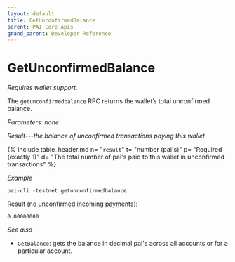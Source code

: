 ```yaml
---
layout: default
title: GetUnconfirmedBalance
parent: PAI Core Apis
grand_parent: Developer Reference
---
```


GetUnconfirmedBalance
========================

*Requires wallet support.*

The `getunconfirmedbalance` RPC returns the wallet’s total unconfirmed balance.

*Parameters: none*

*Result---the balance of unconfirmed transactions paying this wallet*

{% include table_header.md
  n= "`result`"
  t= "number (pai's)"
  p= "Required<br>(exactly 1)"
  d= "The total number of pai's paid to this wallet in unconfirmed transactions"
%}

*Example*

```
pai-cli -testnet getunconfirmedbalance
```

Result (no unconfirmed incoming payments):

```
0.00000000
```

*See also*

* `GetBalance`: gets the balance in decimal pai's across all accounts or for a particular account.
